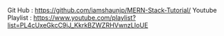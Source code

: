 Git Hub : https://github.com/iamshaunjp/MERN-Stack-Tutorial/
Youtube Playlist : https://www.youtube.com/playlist?list=PL4cUxeGkcC9iJ_KkrkBZWZRHVwnzLIoUE